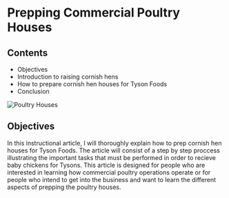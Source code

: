 # Prepping Commercial Poultry Houses

## Contents
- Objectives
- Introduction to raising cornish hens 
- How to prepare cornish hen houses for Tyson Foods
- Conclusion

![Poultry Houses](https://www.consumerreports.org/content/dam/cro/magazine-articles/2014/February/CR022K14-Chickens_1A.jpg)

## Objectives 

In this instructional article, I will thoroughly explain how to prep cornish hen houses for Tyson Foods. The article will consist of a step by step proccess illustrating the important tasks that must be performed in order to recieve baby chickens for Tysons. This article is designed for people who are interested in learning how commercial poultry operations operate or for people who intend to get into the business and want to learn the different aspects of prepping the poultry houses.

